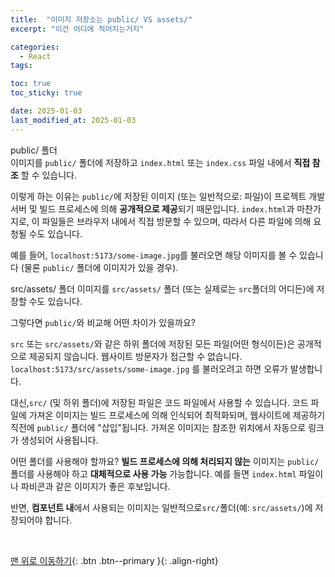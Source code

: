 ```yaml
---
title:  "이미지 저장소는 public/ VS assets/"
excerpt: "이건 어디에 적어지는거지"

categories:
  - React
tags:

toc: true
toc_sticky: true

date: 2025-01-03
last_modified_at: 2025-01-03
---
```


public/ 폴더  
이미지를 `public/` 폴더에 저장하고 `index.html` 또는 `index.css` 파일 내에서 **직접 참조** 할 수 있습니다.

이렇게 하는 이유는 `public/`에 저장된 이미지 (또는 일반적으로: 파일)이 프로젝트 개발 서버 및 빌드 프로세스에 의해 **공개적으로 제공**되기 때문입니다. `index.html`과 마찬가지로, 이 파일들은 브라우저 내에서 직접 방문할 수 있으며, 따라서 다른 파일에 의해 요청될 수도 있습니다.

예를 들어, `localhost:5173/some-image.jpg`를 불러오면 해당 이미지를 볼 수 있습니다 (물론 `public/` 폴더에 이미지가 있을 경우).



src/assets/ 폴더
이미지를 `src/assets/` 폴더 (또는 실제로는 `src`폴더의 어디든)에 저장할 수도 있습니다.

그렇다면 `public/`와 비교해 어떤 차이가 있을까요?



`src` 또는 `src/assets/`와 같은 하위 폴더에 저장된 모든 파일(어떤 형식이든)은 공개적으로 제공되지 않습니다. 웹사이트 방문자가 접근할 수 없습니다. `localhost:5173/src/assets/some-image.jpg` 를 불러오려고 하면 오류가 발생합니다.

대신,`src/` (및 하위 폴더)에 저장된 파일은 코드 파일에서 사용할 수 있습니다. 코드 파일에 가져온 이미지는 빌드 프로세스에 의해 인식되어 최적화되며, 웹사이트에 제공하기 직전에 `public/` 폴더에 "삽입"됩니다. 가져온 이미지는 참조한 위치에서 자동으로 링크가 생성되어 사용됩니다.



어떤 폴더를 사용해야 할까요?
**빌드 프로세스에 의해 처리되지 않는** 이미지는 `public/`폴더를 사용해야 하고 **대체적으로 사용 가능** 가능합니다. 예를 들면 `index.html` 파일이나 파비콘과 같은 이미지가 좋은 후보입니다.

반면, **컴포넌트 내**에서 사용되는 이미지는 일반적으로`src/`폴더(예: `src/assets/`)에 저장되어야 합니다.


<br>

[맨 위로 이동하기](#){: .btn .btn--primary }{: .align-right}
<br>
